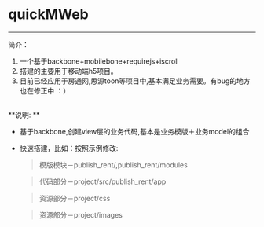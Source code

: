 # quickMWeb
---
简介：

1. 一个基于backbone+mobilebone+requirejs+iscroll
2. 搭建的主要用于移动端h5项目。
3. 目前已经应用于房通网,思源toon等项目中,基本满足业务需要。有bug的地方也在修正中 ：）

## 

**说明: ** 
*   基于backbone,创建view层的业务代码,基本是业务模版＋业务model的组合
*   快速搭建，比如：按照示例修改:

    > 模版模块－publish_rent/,publish_rent/modules
    
    > 代码部分－project/src/publish_rent/app
    
    > 资源部分－project/css
    
    > 资源部分－project/images

